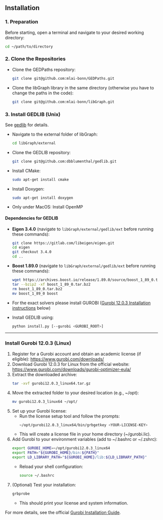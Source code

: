 ## Installation

### 1. Preparation
Before starting, open a terminal and navigate to your desired working directory:
```bash
cd ~/path/to/directory
```

### 2. Clone the Repositories
- Clone the GEDPaths repository:
  ```bash
  git clone git@github.com:mlai-bonn/GEDPaths.git
  ```
- Clone the libGraph library in the same directory (otherwise you have to change the paths in the code):
  ```bash
  git clone git@github.com:mlai-bonn/libGraph.git
  ```

### 3. Install GEDLIB (Unix)
See [gedlib](https://github.com/dbblumenthal/gedlib) for details.
- Navigate to the external folder of libGraph:
  ```bash
  cd libGraph/external
  ```
- Clone the GEDLIB repository:
  ```bash
  git clone git@github.com:dbblumenthal/gedlib.git
  ```
- Install CMake:
  ```bash
  sudo apt-get install cmake
  ```
- Install Doxygen:
  ```bash
  sudo apt-get install doxygen
  ```
- Only under MacOS: Install OpenMP

#### Dependencies for GEDLIB
- **Eigen 3.4.0** (navigate to `libGraph/external/gedlib/ext` before running these commands):
  ```bash
  git clone https://gitlab.com/libeigen/eigen.git
  cd eigen
  git checkout 3.4.0
  cd ..
  ```
- **Boost 1.89.0** (navigate to `libGraph/external/gedlib/ext` before running these commands):
  ```bash
  wget https://archives.boost.io/release/1.89.0/source/boost_1_89_0.tar.bz2
  tar --bzip2 -xf boost_1_89_0.tar.bz2
  rm boost_1_89_0.tar.bz2
  mv boost_1_89_0 boost
  ```

- For the exact solvers please install GUROBI ([Gurobi 12.0.3 Installation instructions](#install-gurobi-1203-linux) below)
- Install GEDLIB using:
  ```bash
  python install.py [--gurobi <GUROBI_ROOT>]
  ```

---

### Install Gurobi 12.0.3 (Linux)

1. Register for a Gurobi account and obtain an academic license (if eligible):
   https://www.gurobi.com/downloads/
2. Download Gurobi 12.0.3 for Linux from the official website:
   https://www.gurobi.com/downloads/gurobi-optimizer-eula/
3. Extract the downloaded archive:
   ```bash
   tar -xvf gurobi12.0.3_linux64.tar.gz
   ```
4. Move the extracted folder to your desired location (e.g., ~/opt):
   ```bash
   mv gurobi12.0.3_linux64 ~/opt/
   ```
5. Set up your Gurobi license:
   - Run the license setup tool and follow the prompts:
     ```bash
     ~/opt/gurobi12.0.3_linux64/bin/grbgetkey <YOUR-LICENSE-KEY>
     ```
   - This will create a license file in your home directory (~/gurobi.lic).
6. Add Gurobi to your environment variables (add to ~/.bashrc or ~/.zshrc):
   ```bash
   export GUROBI_HOME=~/opt/gurobi12.0.3_linux64
   export PATH="${GUROBI_HOME}/bin:${PATH}"
   export LD_LIBRARY_PATH="${GUROBI_HOME}/lib:${LD_LIBRARY_PATH}"
   ```
   - Reload your shell configuration:
     ```bash
     source ~/.bashrc
     ```
7. (Optional) Test your installation:
   ```bash
   grbprobe
   ```
   - This should print your license and system information.

For more details, see the official [Gurobi Installation Guide](https://support.gurobi.com/hc/en-us/articles/4534161999889-How-do-I-install-Gurobi-Optimizer).
